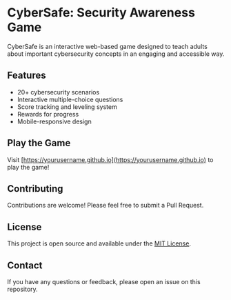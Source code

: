# CyberSafe: Security Awareness Game

CyberSafe is an interactive web-based game designed to teach adults about important cybersecurity concepts in an engaging and accessible way.

## Features

- 20+ cybersecurity scenarios
- Interactive multiple-choice questions
- Score tracking and leveling system
- Rewards for progress
- Mobile-responsive design

## Play the Game

Visit [https://yourusername.github.io](https://yourusername.github.io) to play the game!

## Contributing

Contributions are welcome! Please feel free to submit a Pull Request.

## License

This project is open source and available under the [MIT License](LICENSE).

## Contact

If you have any questions or feedback, please open an issue on this repository.

